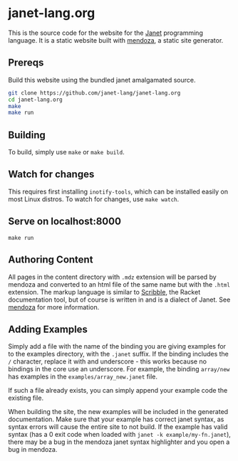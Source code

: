 # janet-lang.org

This is the source code for the website for the [Janet](https://janet-lang.org) programming
language. It is a static website built with [mendoza](https://github.com/bakpakin/mendoza), a
static site generator.

## Prereqs

Build this website using the bundled janet amalgamated source.

```sh
git clone https://github.com/janet-lang/janet-lang.org
cd janet-lang.org
make
make run
```

## Building

To build, simply use `make` or `make build`.

## Watch for changes

This requires first installing `inotify-tools`, which can be installed easily on most Linux distros.
To watch for changes, use `make watch`.

## Serve on localhost:8000

```
make run
```

## Authoring Content

All pages in the content directory with `.mdz` extension will be parsed by mendoza
and converted to an html file of the same name but with the `.html` extension. The markup
language is similar to [Scribble](https://docs.racket-lang.org/scribble/), the Racket
documentation tool, but of course is written in and is a dialect of Janet. See
[mendoza](https://github.com/bakpakin/mendoza) for more information.

## Adding Examples

Simply add a file with the name of the binding you are giving examples for to the examples
directory, with the `.janet` suffix. If the binding includes the `/` character, replace it with
and underscore - this works because no bindings in the core use an underscore. For example, the
binding `array/new` has examples in the `examples/array_new.janet` file.

If such a file already exists, you can simply append your example code the existing file.

When building the site, the new examples will be included in the generated documentation. Make
sure that your example has correct janet syntax, as syntax errors will cause the entire site
to not build. If the example has valid syntax (has a 0 exit code when loaded with
        `janet -k example/my-fn.janet`), there may be a bug in the mendoza janet syntax
highlighter and you open a bug in mendoza.
